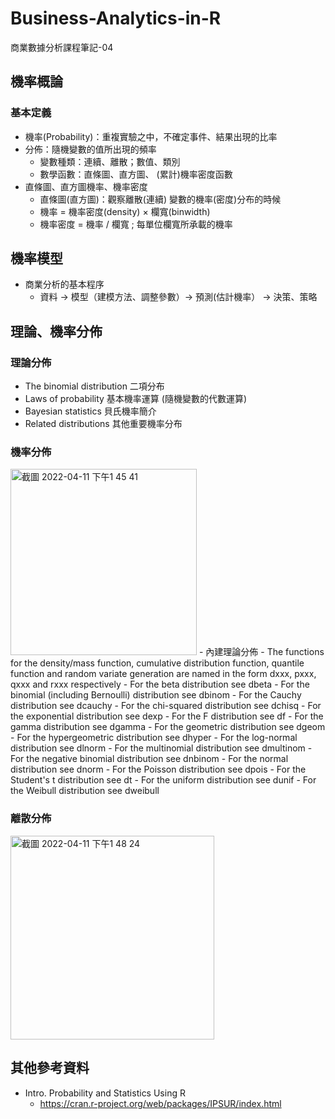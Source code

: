 # Business-Analytics-in-R
商業數據分析課程筆記-04

## 機率概論
### 基本定義
- 機率(Probability)：重複實驗之中，不確定事件、結果出現的比率
- 分佈：隨機變數的值所出現的頻率
   - 變數種類：連續、離散；數值、類別
   - 數學函數：直條圖、直方圖、 (累計)機率密度函數
- 直條圖、直方圖機率、機率密度
   - 直條圖(直方圖)：觀察離散(連續) 變數的機率(密度)分布的時候 
   - 機率 = 機率密度(density) × 欄寬(binwidth)
   - 機率密度 = 機率 / 欄寬 ; 每單位欄寬所承載的機率
## 機率模型
- 商業分析的基本程序
   - 資料 -> 模型（建模方法、調整參數）-> 預測(估計機率） -> 決策、策略

## 理論、機率分佈

### 理論分佈
- The binomial distribution 二項分布
- Laws of probability 基本機率運算 (隨機變數的代數運算) 
- Bayesian statistics 貝氏機率簡介
- Related distributions  其他重要機率分布

### 機率分佈
<img width="298" alt="截圖 2022-04-11 下午1 45 41" src="https://user-images.githubusercontent.com/77944202/162672420-7d538f24-d95a-4c51-b7eb-6f7086c0863b.png">
- 內建理論分佈
    - The functions for the density/mass function, cumulative distribution function, quantile function and random variate generation are named in the form dxxx, pxxx, qxxx and rxxx respectively
    - For the beta distribution see dbeta
    - For the binomial (including Bernoulli) distribution see dbinom
    - For the Cauchy distribution see dcauchy
    - For the chi-squared distribution see dchisq
    - For the exponential distribution see dexp
    - For the F distribution see df
    - For the gamma distribution see dgamma
    - For the geometric distribution see dgeom
    - For the hypergeometric distribution see dhyper
    - For the log-normal distribution see dlnorm
    - For the multinomial distribution see dmultinom
    - For the negative binomial distribution see dnbinom
    - For the normal distribution see dnorm
    - For the Poisson distribution see dpois
    - For the Student's t distribution see dt
    - For the uniform distribution see dunif
    - For the Weibull distribution see dweibull

### 離散分佈
<img width="326" alt="截圖 2022-04-11 下午1 48 24" src="https://user-images.githubusercontent.com/77944202/162672703-76d60daf-3d56-4ca2-9b6b-e77d51909633.png">

## 其他參考資料
- Intro. Probability and Statistics Using R
    - https://cran.r-project.org/web/packages/IPSUR/index.html

